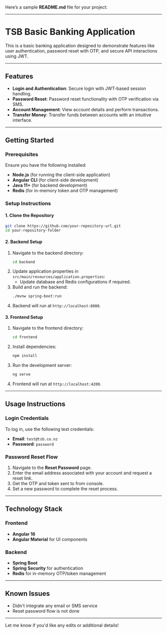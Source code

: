 Here’s a sample **README.md** file for your project:

---

# TSB Basic Banking Application

This is a basic banking application designed to demonstrate features like user authentication, password reset with OTP, and secure API interactions using JWT. 

---

## Features
- **Login and Authentication**: Secure login with JWT-based session handling.
- **Password Reset**: Password reset functionality with OTP verification via SMS.
- **Account Management**: View account details and perform transactions.
- **Transfer Money**: Transfer funds between accounts with an intuitive interface.

---

## Getting Started

### Prerequisites
Ensure you have the following installed:
- **Node.js** (for running the client-side application)
- **Angular CLI** (for client-side development)
- **Java 11+** (for backend development)
- **Redis** (for in-memory token and OTP management)

### Setup Instructions

#### 1. Clone the Repository
```bash
git clone https://github.com/your-repository-url.git
cd your-repository-folder
```

#### 2. Backend Setup
1. Navigate to the backend directory:
   ```bash
   cd backend
   ```
2. Update application properties in `src/main/resources/application.properties`:
   - Update database and Redis configurations if required.
3. Build and run the backend:
   ```bash
   ./mvnw spring-boot:run
   ```
4. Backend will run at `http://localhost:8080`.

#### 3. Frontend Setup
1. Navigate to the frontend directory:
   ```bash
   cd frontend
   ```
2. Install dependencies:
   ```bash
   npm install
   ```
3. Run the development server:
   ```bash
   ng serve
   ```
4. Frontend will run at `http://localhost:4200`.

---

## Usage Instructions

### Login Credentials
To log in, use the following test credentials:

- **Email**: `test@tsb.co.nz`  
- **Password**: `password`

### Password Reset Flow
1. Navigate to the **Reset Password** page.
2. Enter the email address associated with your account and request a reset link.
3. Get the OTP and token sent to from console.
4. Set a new password to complete the reset process.

---

## Technology Stack

### Frontend
- **Angular 16**
- **Angular Material** for UI components

### Backend
- **Spring Boot**
- **Spring Security** for authentication
- **Redis** for in-memory OTP/token management

---

## Known Issues
- Didn't integrate any email or SMS service
- Reset password flow is not done

---

Let me know if you'd like any edits or additional details!